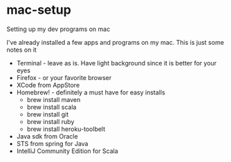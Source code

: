 # mac-setup
Setting up my dev programs on mac


I've already installed a few apps and programs on my mac. This is just some notes on it

* Terminal - leave as is. Have light background since it is better for your eyes
* Firefox - or your favorite browser
* XCode from AppStore
* Homebrew! - definitely a must have for easy installs
  - brew install maven
  - brew install scala
  - brew install git
  - brew install ruby
  - brew install heroku-toolbelt
* Java sdk from Oracle
* STS from spring for Java
* IntelliJ Community Edition for Scala

